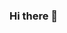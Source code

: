 ### Hi there 👋

<!--
**jje2/jje2** is a ✨ _special_ ✨ repository because its `README.md` (this file) appears on your GitHub profile.

Here are some ideas to get you started:

- 🔭 I’m currently a college student
- 🌱 I’m currently on a informatics major
- 👯 I’m looking for scholarship and boothcamp
- 🤔 I’m looking for help with ...
- 💬 Ask me for more
- 📫 How to reach me: me.jessicatrs@gmail.com
- 😄 Pronouns: Bahasa, English
- ⚡ Fun fact: Music and nature are the inseparable on me.
-->
